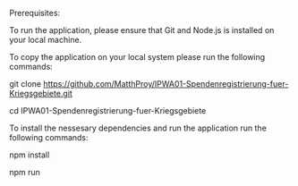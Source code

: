 Prerequisites:

To run the application, please ensure that Git and Node.js is installed on your local machine.

To copy the application on your local system please run the following commands:

git clone https://github.com/MatthProy/IPWA01-Spendenregistrierung-fuer-Kriegsgebiete.git

cd IPWA01-Spendenregistrierung-fuer-Kriegsgebiete

To install the nessesary dependencies and run the application run the following commands:

npm install

npm run



